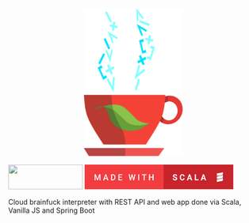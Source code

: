 <p align="center"><a href="url"><img src="https://raw.githubusercontent.com/schvabodka-man/Coffeefuck/master/src/main/resources/static/pics/logo.png" width="200" height="300"></a></p>

<span>
<img src="http://forthebadge.com/images/badges/uses-js.svg" width="150" height="50">
<img src="https://github.com/schvabodka-man/Custom-Badges/blob/master/Languages/png/Scala%204xxxhdpi.png" width="300" height="50">
</span>


Cloud brainfuck interpreter with REST API and web app done via Scala, Vanilla JS and Spring Boot
